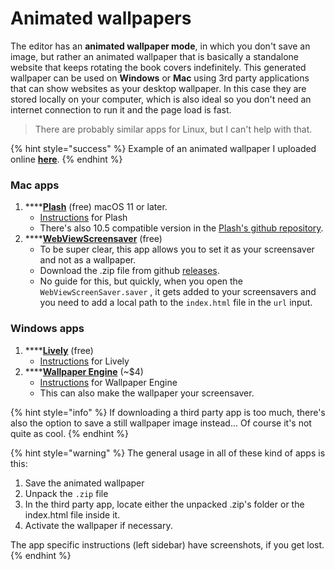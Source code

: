 # Animated wallpapers

The editor has an **animated wallpaper mode**, in which you don't save an image, but rather an animated wallpaper that is basically a standalone website that keeps rotating the book covers indefinitely. This generated wallpaper can be used on **Windows** or **Mac** using 3rd party applications that can show websites as your desktop wallpaper. In this case they are stored locally on your computer, which is also ideal so you don't need an internet connection to run it and the page load is fast.

> There are probably similar apps for Linux, but I can't help with that.

{% hint style="success" %}
Example of an animated wallpaper I uploaded online [**here**](https://joonaspaakko.github.io/ale-test-new/ale-animated-wallpaper-library/).
{% endhint %}

### **Mac apps**

1. ****[**Plash**](https://sindresorhus.com/plash) (free) macOS 11 or later.&#x20;
   * [Instructions](plash.md) for Plash
   * There's also 10.5 compatible version in the [Plash's github repository](https://github.com/sindresorhus/Plash#download).
2. ****[**WebViewScreensaver**](https://github.com/liquidx/webviewscreensaver) (free)&#x20;
   * To be super clear, this app allows you to set it as your screensaver and not as a wallpaper.
   * Download the .zip file from github [releases](https://github.com/liquidx/webviewscreensaver/releases/latest).
   * No guide for this, but quickly, when you open the `WebViewScreenSaver.saver` , it gets added to your screensavers and you need to add a local path to the `index.html` file in the `url` input.

### **Windows apps**

1. ****[**Lively**](https://github.com/rocksdanister/lively) (free)&#x20;
   * [Instructions](lively.md) for Lively
2. ****[**Wallpaper Engine**](https://www.wallpaperengine.io) (\~$4)&#x20;
   * [Instructions](wallpaper-engine.md) for Wallpaper Engine
   * This can also make the wallpaper your screensaver.

{% hint style="info" %}
If downloading a third party app is too much, there's also the option to save a still wallpaper image instead... Of course it's not quite as cool.
{% endhint %}

{% hint style="warning" %}
The general usage in all of these kind of apps is this:

1. Save the animated wallpaper
2. Unpack the `.zip` file
3. In the third party app, locate either the unpacked .zip's folder or the index.html file inside it.
4. Activate the wallpaper if necessary.

The app specific instructions (left sidebar) have screenshots, if you get lost.
{% endhint %}
